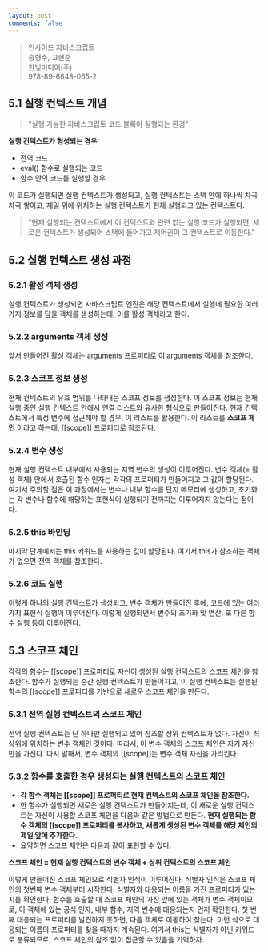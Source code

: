 ```yaml
---
layout: post
comments: false
---
```


> 인사이드 자바스크립트  
> 송형주, 고현준  
> 한빛미디어(주)  
> 978-89-6848-065-2  

## 5.1 실행 컨텍스트 개념

> "실행 가능한 자바스크립트 코드 블록이 실행되는 환경"

**실행 컨텍스트가 형성되는 경우**
- 전역 코드
- eval() 함수로 실행되는 코드
- 함수 안의 코드를 실행할 경우

이 코드가 실행되면 실행 컨텍스트가 생성되고,
실행 컨텍스트는 스택 안에 하나씩 차곡차곡 쌓이고,
제일 위에 위치하는 실행 컨텍스트가 현재 실행되고 있는 컨텍스트다.

> "현재 실행되는 컨텍스트에서 이 컨텍스트와 관련 없는 실행 코드가 실행되면,
새로운 컨텍스트가 생성되어 스택에 들어가고 제어권이 그 컨텍스트로 이동한다."

## 5.2 실행 컨텍스트 생성 과정

### 5.2.1 활성 객체 생성
실행 컨텍스트가 생성되면 자바스크립트 엔진은 해당 컨텍스트에서 실행에 필요한
여러 가지 정보를 담을 객체를 생성하는데, 이를 활성 객체라고 한다.

### 5.2.2 arguments 객체 생성
앞서 만들어진 활성 객체는 arguments 프로퍼티로 이 arguments 객체를 참조한다.

### 5.2.3 스코프 정보 생성
현재 컨텍스트의 유효 범위를 나타내는 스코프 정보를 생성한다. 이 스코프 정보는
현재 실행 중인 실행 컨텍스트 안에서 연결 리스트와 유사한 형식으로 만들어진다.
현재 컨텍스트에서 특정 변수에 접근해야 할 경우, 이 리스트를 활용한다. 이 리스트를
**스코프 체인** 이라고 하는데, [[scope]] 프로퍼티로 참조된다.

### 5.2.4 변수 생성
현재 실행 컨텍스트 내부에서 사용되는 지역 변수의 생성이 이루어진다. 변수 객체(= 활성 객체)
안에서 호출된 함수 인자는 각각의 프로퍼티가 만들어지고 그 값이 할당된다.  
여기서 주의할 점은 이 과정에서는 변수나 내부 함수를 단지 메모리에 생성하고,
초기화는 각 변수나 함수에 해당하는 표현식이 실행되기 전까지는 이루어지지 않는다는
점이다.

### 5.2.5 this 바인딩
마지막 단계에서는 this 키워드를 사용하는 값이 할당된다.
여기서 this가 참조하는 객체가 없으면 전역 객체를 참조한다.

### 5.2.6 코드 실행
이렇게 하나의 실행 컨텍스트가 생성되고, 변수 객체가 만들어진 후에, 코드에 있는
여러 가지 표현식 실행이 이루어진다. 이렇게 실행되면서 변수의 초기화 및 연산,
또 다른 함수 실행 등이 이루어진다.

## 5.3 스코프 체인
각각의 함수는 [[scope]] 프로퍼티로 자신이 생성된 실행 컨텍스트의 스코프 체인을
참조한다. 함수가 실행되는 순간 실행 컨텍스트가 만들어지고, 이 실행 컨텍스트는 실행된
함수의 [[scope]] 프로퍼티를 기반으로 새로운 스코프 체인을 만든다.

### 5.3.1 전역 실행 컨텍스트의 스코프 체인
전역 실행 컨텍스트는 단 하나만 실행되고 있어 참조할 상위 컨텍스트가 없다. 자신이
최상위에 위치하는 변수 객체인 것이다. 따라서, 이 변수 객체의 스코프 체인은 자기
자신만을 가진다. 다시 말해서, 변수 객체의 [[scope]]는 변수 객체 자신을 가리킨다.

### 5.3.2 함수를 호출한 경우 생성되는 실행 컨텍스트의 스코프 체인
- **각 함수 객체는 [[scope]] 프로퍼티로 현재 컨텍스트의 스코프 체인을 참조한다.**
- 한 함수가 실행되면 새로운 실행 컨텍스트가 만들어지는데, 이 새로운 실행 컨텍스트는
자신이 사용할 스코프 체인을 다음과 같은 방법으로 만든다. **현재 실행되는 함수 객체의
 [[scope]] 프로퍼티를 복사하고, 새롭게 생성된 변수 객체를 해당 체인의 제일 앞에 추가한다.**
- 요약하면 스코프 체인은 다음과 같이 표현할 수 있다.

**스코프 체인 = 현재 실행 컨텍스트의 변수 객체 + 상위 컨텍스트의 스코프 체인**

이렇게 만들어진 스코프 체인으로 식별자 인식이 이루어진다. 식별자 인식은 스코프 체인의
첫번째 변수 객체부터 시작한다. 식별자와 대응되는 이름을 가진 프로퍼티가 있는지를 확인한다.
함수를 호출할 때 스코프 체인의 가장 앞에 있는 객체가 변수 객체이므로, 이 객체에
있는 공식 인자, 내부 함수, 지역 변수에 대응되는지 먼저 확인한다. 첫 번째 대응되는
프로퍼티를 발견하지 못하면, 다음 객체로 이동하여 찾는다. 이런 식으로 대응되는 이름의
프로퍼티를 찾을 때까지 계속된다. 여기서 this는 식별자가 아닌 키워드로 분류되므로,
스코프 체인의 참조 없이 접근할 수 있음을 기억하자.

